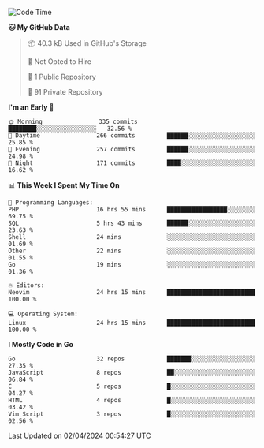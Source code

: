 
<!--START_SECTION:waka-->
![Code Time](http://img.shields.io/badge/Code%20Time-4%2C764%20hrs%2015%20mins-blue)

**🐱 My GitHub Data** 

> 📦 40.3 kB Used in GitHub's Storage 
 > 
> 🚫 Not Opted to Hire
 > 
> 📜 1 Public Repository 
 > 
> 🔑 91 Private Repository 
 > 
**I'm an Early 🐤** 

```text
🌞 Morning                335 commits         ████████░░░░░░░░░░░░░░░░░   32.56 % 
🌆 Daytime                266 commits         ██████░░░░░░░░░░░░░░░░░░░   25.85 % 
🌃 Evening                257 commits         ██████░░░░░░░░░░░░░░░░░░░   24.98 % 
🌙 Night                  171 commits         ████░░░░░░░░░░░░░░░░░░░░░   16.62 % 
```


📊 **This Week I Spent My Time On** 

```text
💬 Programming Languages: 
PHP                      16 hrs 55 mins      █████████████████░░░░░░░░   69.75 % 
SQL                      5 hrs 43 mins       ██████░░░░░░░░░░░░░░░░░░░   23.63 % 
Shell                    24 mins             ░░░░░░░░░░░░░░░░░░░░░░░░░   01.69 % 
Other                    22 mins             ░░░░░░░░░░░░░░░░░░░░░░░░░   01.55 % 
Go                       19 mins             ░░░░░░░░░░░░░░░░░░░░░░░░░   01.36 % 

🔥 Editors: 
Neovim                   24 hrs 15 mins      █████████████████████████   100.00 % 

💻 Operating System: 
Linux                    24 hrs 15 mins      █████████████████████████   100.00 % 
```

**I Mostly Code in Go** 

```text
Go                       32 repos            ███████░░░░░░░░░░░░░░░░░░   27.35 % 
JavaScript               8 repos             ██░░░░░░░░░░░░░░░░░░░░░░░   06.84 % 
C                        5 repos             █░░░░░░░░░░░░░░░░░░░░░░░░   04.27 % 
HTML                     4 repos             █░░░░░░░░░░░░░░░░░░░░░░░░   03.42 % 
Vim Script               3 repos             █░░░░░░░░░░░░░░░░░░░░░░░░   02.56 % 
```




 Last Updated on 02/04/2024 00:54:27 UTC
<!--END_SECTION:waka-->
